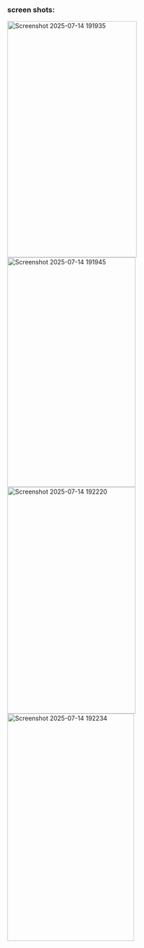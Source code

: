 ### screen shots:
<img width="296" height="539" alt="Screenshot 2025-07-14 191935" src="https://github.com/user-attachments/assets/a32c6396-b92f-4008-acc2-8f877558e315" />
<img width="293" height="524" alt="Screenshot 2025-07-14 191945" src="https://github.com/user-attachments/assets/dfe8f38d-5e92-4866-8e06-b411d94b34ba" />

<img width="293" height="517" alt="Screenshot 2025-07-14 192220" src="https://github.com/user-attachments/assets/aad80e62-ac6c-480d-9c73-35a991a99ed6" />
<img width="290" height="519" alt="Screenshot 2025-07-14 192234" src="https://github.com/user-attachments/assets/5d21e7e5-c690-492d-b8d2-7de0d5334ee5" />
